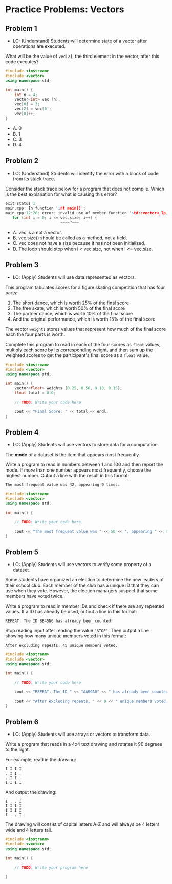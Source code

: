 # Practice Problems: Vectors

## Problem 1

- LO: (Understand) Students will determine state of a vector after operations are executed.

What will be the value of `vec[2]`, the third element in the vector, after this code executes?

```cpp
#include <iostream>
#include <vector>
using namespace std;

int main() {
    int n = 4;
    vector<int> vec (n);
    vec[0] = 3;
    vec[2] = vec[0];
    vec[0]++;
}
```

- A. 0
- B. 1
- C. 3
- D. 4

## Problem 2

- LO: (Understand) Students will identify the error with a block of code from its stack trace.

Consider the stack trace below for a program that does not compile. Which is the best explanation for what is causing this error?

```cpp
exit status 1
main.cpp: In function 'int main()':
main.cpp:12:28: error: invalid use of member function 'std::vector<_Tp, _Alloc>::size_type std::vector<_Tp, _Alloc>::size() const [with _Tp = int; _Alloc = std::allocator<int>; std::vector<_Tp, _Alloc>::size_type = long unsigned int]'
   for (int i = 0; i <= vec.size; i++) {
                        ~~~~^~~~
```

- A. vec is a not a vector.
- B. vec.size() should be called as a method, not a field.
- C. vec does not have a size because it has not been initialized.
- D. The loop should stop when i < vec.size, not when i <= vec.size.

## Problem 3

- LO: (Apply) Students will use data represented as vectors.

This program tabulates scores for a figure skating competition that has four parts:

1. The short dance, which is worth 25% of the final score
2. The free skate, which is worth 50% of the final score
3. The partner dance, which is worth 10% of the final score
4. And the original performance, which is worth 15% of the final score

The vector `weights` stores values that represent how much of the final score each the four parts is worth.

Complete this program to read in each of the four scores as `float` values, multiply each score by its corresponding weight, and then sum up the weighted scores to get the participant's final score as a `float` value.

```cpp
#include <iostream>
#include <vector>
using namespace std;

int main() {
    vector<float> weights {0.25, 0.50, 0.10, 0.15};
    float total = 0.0;

    // TODO: Write your code here

    cout << "Final Score: " << total << endl;
}
```

## Problem 4

- LO: (Apply) Students will use vectors to store data for a computation.

The **mode** of a dataset is the item that appears most frequently.

Write a program to read in numbers between 1 and 100 and then report the mode. If more than one number appears most frequently, choose the highest number. Output a line with the result in this format:

```
The most frequent value was 42, appearing 9 times.
```

```cpp
#include <iostream>
#include <vector>
using namespace std;

int main() {

    // TODO: Write your code here

    cout << "The most frequent value was " << 50 << ", appearing " << 0 << " times." << endl;
}
```

## Problem 5

- LO: (Apply) Students will use vectors to verify some property of a dataset.

Some students have organized an election to determine the new leaders of their school club. Each member of the club has a unique ID that they can use when they vote. However, the election managers suspect that some members have voted twice.

Write a program to read in member IDs and check if there are any repeated values. If a ID has already be used, output a line in this format:

```
REPEAT: The ID BE45N6 has already been counted!
```

Stop reading input after reading the value `"STOP"`. Then output a line showing how many unique members voted in this format:

```
After excluding repeats, 45 unique members voted.
```

```cpp
#include <iostream>
#include <vector>
using namespace std;

int main() {

    // TODO: Write your code here

    cout << "REPEAT: The ID " << "AA00A0" << " has already been counted!" << endl;

    cout << "After excluding repeats, " << 0 << " unique members voted." << endl;
}
```

## Problem 6

- LO: (Apply) Students will use arrays or vectors to transform data.

Write a program that reads in a 4x4 text drawing and rotates it 90 degrees to the right.

For example, read in the drawing:

```
I I I I
. I I .
. I I .
I I I I
```

And output the drawing:

```
I . . I 
I I I I 
I I I I 
I . . I
```

The drawing will consist of capital letters A-Z and will always be 4 letters wide and 4 letters tall. 

```cpp
#include <iostream>
#include <vector>
using namespace std;

int main() {

    // TODO: Write your program here

}
```
